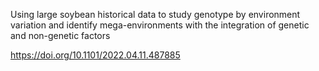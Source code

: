 Using large soybean historical data to study genotype by environment variation and identify mega-environments with the integration of genetic and non-genetic factors

https://doi.org/10.1101/2022.04.11.487885 

